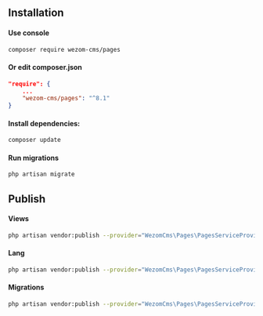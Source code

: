 ## Installation

#### Use console
```bash
composer require wezom-cms/pages
```
#### Or edit composer.json
```json
"require": {
    ...
    "wezom-cms/pages": "^8.1"
}
```
#### Install dependencies:
```bash
composer update
```
#### Run migrations
```bash
php artisan migrate
```

## Publish
#### Views
```bash
php artisan vendor:publish --provider="WezomCms\Pages\PagesServiceProvider" --tag="views"
```
#### Lang
```bash
php artisan vendor:publish --provider="WezomCms\Pages\PagesServiceProvider" --tag="lang"
```
#### Migrations
```bash
php artisan vendor:publish --provider="WezomCms\Pages\PagesServiceProvider" --tag="migrations"
```
